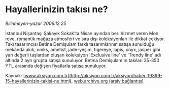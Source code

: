 # Hayallerinizin takısı ne?

*Bilinmeyen-yazar 2006.12.25*

<font class="agenda2NewsSpot">
 İstanbul Nişantaşı Şakayık Sokak'ta Nisan ayından beri hizmet veren Mon reve, romantik mağaza atmosferi ve sıra dışı koleksiyonları ile dikkat çekiyor.
</font>
<font class="newsDetail">
 Takı tasarımcısı Betina Demişulam farklı tasarımlarının satışa sunulduğu mekânda akik, oniks, ametist, jade-yeşim, tigereye, lapis, onyx, jasper gibi yarı değerli taşlardan oluşan koleksiyon 'Exclusive line' ve 'Trendy line' adı altında 2 ayrı grupta satışa sunuluyor. Betina Demişulam'ın takıları 35-350 YTL arasında değişen fiyatlarla satışa sunuluyor.
</font>

Kaynak: [www.aksiyon.com.tr](http://aksiyon.com.tr/aksiyon/haber-19399-15-hayallerinizin-takisi-ne.html), [web.archive.org (arşiv bağlantısı)](http://web.archive.org/web/20101210195919/http://aksiyon.com.tr/aksiyon/haber-19399-15-hayallerinizin-takisi-ne.html)
